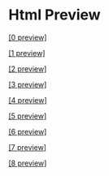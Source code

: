 # Html Preview
<a href="https://htmlpreview.github.io/?https://github.com/Dkazem91/AirBnB_clone/blob/master/web_static/0-index.html" target="_blank">[0 preview]</a>

<a href="https://htmlpreview.github.io/?https://github.com/Dkazem91/AirBnB_clone/blob/master/web_static/1-index.html" target="_blank">[1 preview]</a>


<a href="https://htmlpreview.github.io/?https://github.com/Dkazem91/AirBnB_clone/blob/master/web_static/2-index.html" target="_blank">[2 preview]</a>


<a href="https://htmlpreview.github.io/?https://github.com/Dkazem91/AirBnB_clone/blob/master/web_static/3-index.html" target="_blank">[3 preview]</a>


<a href="https://htmlpreview.github.io/?https://github.com/Dkazem91/AirBnB_clone/blob/master/web_static/4-index.html" target="_blank">[4 preview]</a>

<a href="https://htmlpreview.github.io/?https://github.com/Dkazem91/AirBnB_clone/blob/master/web_static/5-index.html" target="_blank">[5 preview]</a>


<a href="https://htmlpreview.github.io/?https://github.com/Dkazem91/AirBnB_clone/blob/master/web_static/6-index.html" target="_blank">[6 preview]</a>


<a href="https://htmlpreview.github.io/?https://github.com/Dkazem91/AirBnB_clone/blob/master/web_static/7-index.html" target="_blank">[7 preview]</a>

<a href="https://htmlpreview.github.io/?https://github.com/Dkazem91/AirBnB_clone/blob/master/web_static/8-index.html" target="_blank">[8 preview]</a>
